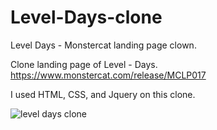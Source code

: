 # Level-Days-clone
Level Days - Monstercat landing page clown.

Clone landing page of Level - Days. https://www.monstercat.com/release/MCLP017

I used HTML, CSS, and Jquery on this clone.

![level days clone](https://user-images.githubusercontent.com/93997173/212058890-1e45e1a2-5e88-4c3f-9564-6c03160b2ec8.PNG)
